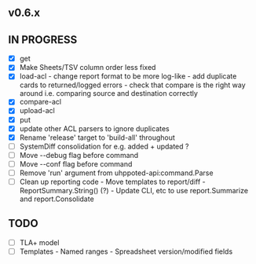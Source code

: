 ## v0.6.x

## IN PROGRESS

- [x] get
- [x] Make Sheets/TSV column order less fixed
- [x] load-acl
      - change report format to be more log-like 
      - add duplicate cards to returned/logged errors
      - check that compare is the right way around i.e. comparing source and destination correctly
- [x] compare-acl
- [x] upload-acl
- [x] put 
- [x] update other ACL parsers to ignore duplicates
- [x] Rename 'release' target to 'build-all' throughout
- [ ] SystemDiff consolidation for e.g. added + updated ?
- [ ] Move --debug flag before command
- [ ] Move --conf flag before command
- [ ] Remove 'run' argument from uhppoted-api:command.Parse
- [ ] Clean up reporting code
      - Move templates to report/diff
      - ReportSummary.String() (?)
      - Update CLI, etc to use report.Summarize and report.Consolidate

## TODO

- [ ] TLA+ model
- [ ] Templates
      - Named ranges
      - Spreadsheet version/modified fields
